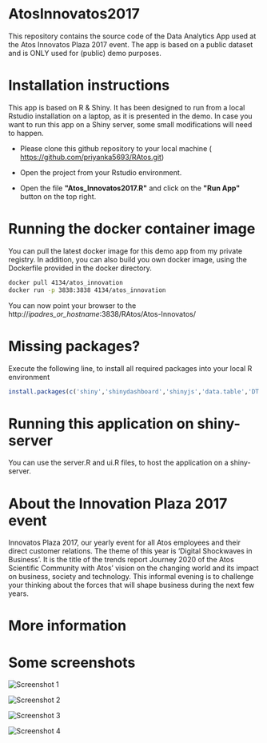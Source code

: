 # AtosInnovatos2017
This repository contains the source code of the Data Analytics App used at the Atos Innovatos Plaza 2017 event.
The app is based on a public dataset and is ONLY used for (public) demo purposes.

# Installation instructions
This app is based on R & Shiny. It has been designed to run from a local Rstudio installation on a laptop, as it is presented in the demo. 
In case you want to run this app on a Shiny server, some small modifications will need to happen.

* Please clone this github repository to your local machine ( https://github.com/priyanka5693/RAtos.git)

* Open the  project from your Rstudio environment.

* Open the file **"Atos_Innovatos2017.R"** and click on the **"Run App"** button on the top right.



# Running the docker container image
You can pull the latest docker image for this demo app from my private registry. In addition, you can
also build you own docker image, using the Dockerfile provided in the docker directory.

```Bash
docker pull 4134/atos_innovation
docker run -p 3838:3838 4134/atos_innovation
```

You can now point your browser to the http://*ipadres_or_hostname*:3838/RAtos/Atos-Innovatos/

# Missing packages?

Execute the following line, to install all required packages into your local R environment

```R
install.packages(c('shiny','shinydashboard','shinyjs','data.table','DT','rpart','rattle','randomForest','sampling','e1071','caTools','sm','pastecs','DMwR','corrplot','caret','xgboost','V8','ggplot2','assertthat'))
```

# Running this application on shiny-server

You can use the server.R and ui.R files, to host the application on a shiny-server.

# About the Innovation Plaza 2017 event

Innovatos Plaza 2017, our yearly event for all Atos employees and their direct customer relations. The theme of this year is ‘Digital Shockwaves in Business’. 
It is the title of the trends report Journey 2020 of the Atos Scientific Community with Atos’ vision on the changing world and its impact on business, society and technology. 
This informal evening is to challenge your thinking about the forces that will shape business during the next few years.

# More information





# Some screenshots

![Screenshot 1](https://github.com/priyanka5693/RAtos/tree/master/Atos_Innovatos/www/welcome.png)

![Screenshot 2](https://github.com/priyanka5693/RAtos/tree/master/Atos_Innovatos/www/app_screenshot2.jpg)

![Screenshot 3](https://github.com/mvdbosch/AtosInnovatos2017/blob/master/www/app_screenshot3.jpg)

![Screenshot 4](https://github.com/mvdbosch/AtosInnovatos2017/blob/master/www/app_screenshot4.jpg)
